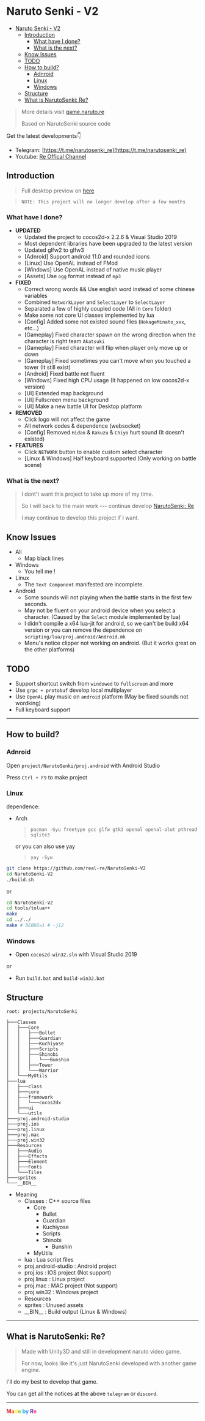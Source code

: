 # Naruto Senki - V2

- [Naruto Senki - V2](#naruto-senki---v2)
  - [Introduction](#introduction)
    - [What have I done?](#what-have-i-done)
    - [What is the next?](#what-is-the-next)
  - [Know Issues](#know-issues)
  - [TODO](#todo)
  - [How to build?](#how-to-build)
    - [Adnroid](#adnroid)
    - [Linux](#linux)
    - [Windows](#windows)
  - [Structure](#structure)
  - [What is NarutoSenki: Re?](#what-is-narutosenki-re)

> More details visit [game.naruto.re](https://game.naruto.re)
>
> Based on NarutoSenki source code

Get the latest developments👇
- Telegram: [https://t.me/narutosenki_re](https://t.me/narutosenki_re)
- Youtube: [Re Offical Channel](https://www.youtube.com/channel/UCL9gDeedGZdf3hjRd-Zr7cg)

## Introduction

> Full desktop preview on [here](https://www.youtube.com/channel/UCL9gDeedGZdf3hjRd-Zr7cg)

> `NOTE: This project will no longer develop after a few months`

### What have I done?

- **UPDATED**
  - Updated the project to cocos2d-x 2.2.6 & Visual Studio 2019
  - Most dependent libraries have been upgraded to the latest version
  - Updated glfw2 to glfw3
  - [Adnroid] Support android 11.0 and rounded icons
  - [Linux] Use OpenAL instead of FMod
  - [Windows] Use OpenAL instead of native music player
  - [Assets] Use `ogg` format instead of `mp3`
- **FIXED**
  - Correct wrong words && Use english word instead of some chinese variables
  - Combined `NetworkLayer` and `SelectLayer` to `SelectLayer`
  - Separated a few of highly coupled code (All in `Core` folder)
  - Make some not core UI classes implemented by lua
  - [Config] Added some not existed sound files (`HokageMinato_xxx`, etc...)
  - [Gameplay] Fixed character spawn on the wrong direction when the character is right team `Akatsuki`
  - [Gameplay] Fixed character will flip when player only move up or down
  - [Gameplay] Fixed sometimes you can't move when you touched a tower (It still exist)
  - [Android] Fixed battle not fluent
  - [Windows] Fixed high CPU usage (It happened on low cocos2d-x version)
  - [UI] Extended map background
  - [UI] Fullscreen menu background
  - [UI] Make a new battle UI for Desktop platform
- **REMOVED**
  - Click logo will not affect the game
  - All network codes & dependence (websocket)
  - [Config] Removed `Hidan` & `Kakuzu` & `Chiyo` hurt sound (It doesn't existed)
- **FEATURES**
  - Click `NETWORK` button to enable custom select character
  - [Linux & Windows] Half keyboard supported (Only working on battle scene)

### What is the next?

> I dont't want this project to take up more of my time.
>
> So I will back to the main work ---
> continue develop [NarutoSenki: Re](#what-is-narutosenki-re)
>
> I may continue to develop this project if I want.

## Know Issues

- All
  - Map black lines
- Windows
  - You tell me !
- Linux
  - The `Text Component` manifested are incomplete.
- Android
  - Some sounds will not playing when the battle starts in the first few seconds.
  - May not be fluent on your android device when you select a character. (Caused by the `Select` module implemented by lua)
  - I didn't compile a x64 lua-jit for android, so we can't be build x64 version or you can remove the dependence on `scripting/lua/proj.android/Android.mk`
  - Menu's notice clipper not working on android. (But it works great on the other platforms)

## TODO

- Support shortcut switch from `windowed` to `fullscreen` and more
- Use `grpc + protobuf` develop local multiplayer
- Use `OpenAL` play music on `android` platform (May be fixed sounds not wordking)
- Full keyboard support

---

## How to build?

### Adnroid

Open `project/NarutoSenki/proj.android` with Android Studio

Press `Ctrl + F9` to make project

### Linux

dependence:
  - Arch
    > `pacman -Syu freetype gcc glfw gtk3 openal openal-alut pthread sqlite3`

    or you can also use yay

    > `yay -Syu `

``` bash
git clone https://github.com/real-re/NarutoSenki-V2
cd NarutoSenki-V2
./build.sh
```
or
``` bash
cd NarutoSenki-V2
cd tools/tolua++
make
cd ../../
make # DEBUG=1 # -j12
```

### Windows

- Open `cocos2d-win32.sln` with Visual Studio 2019

or

- Run `build.bat` and `build-win32.bat`

## Structure

```
root: projects/NarutoSenki

├───Classes
│   ├───Core
│   │   ├───Bullet
│   │   ├───Guardian
│   │   ├───Kuchiyose
│   │   ├───Scripts
│   │   ├───Shinobi
│   │   │   └───Bunshin
│   │   ├───Tower
│   │   └───Warrior
│   └───MyUtils
├───lua
│   ├───class
│   ├───core
│   ├───framework
│   │   └───cocos2dx
│   ├───ui
│   └───utils
├───proj.android-studio
├───proj.ios
├───proj.linux
├───proj.mac
├───proj.win32
├───Resources
│   ├───Audio
│   ├───Effects
│   ├───Element
│   ├───Fonts
│   └───Tiles
├───sprites
└───__BIN__
```

- Meaning
  - Classes : C++ source files
    - Core
      - Bullet
      - Guardian
      - Kuchiyose
      - Scripts
      - Shinobi
        - Bunshin
    - MyUtils
  - lua : Lua script files
  - proj.android-studio : Android project
  - proj.ios : IOS project (Not support)
  - proj.linux : Linux project
  - proj.mac : MAC project (Not support)
  - proj.win32 : Windows project
  - Resources
  - sprites : Unused assets
  - \_\_BIN__ : Build output (Linux & Windows)

---

## What is NarutoSenki: Re?

> Made with Unity3D and still in development naruto video game.
>
> For now, looks like it's just NarutoSenki developed with another game engine.

I'll do my best to develop that game.

You can get all the notices at the above `telegram` or `discord`.

---

**<font color=#D32F2F>M</font><font color=#FF5722>a</font><font color=#FFEB3B>d</font><font color=#8BC34A>e</font> <font color=#00BCD4>b</font><font color=#448AFF>y</font> <font color=#673AB7>R</font><font color=#FF4081>e</font>**
